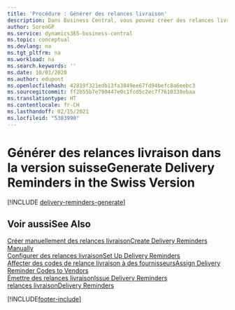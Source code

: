 ```yaml
---
title: 'Procédure : Générer des relances livraison'
description: Dans Business Central, vous pouvez créer des relances livraison lorsqu'un achat n'a pas été envoyé comme prévu. Vous pouvez générer des relances livraison pour toutes les livraisons échues, ou vous pouvez créer une relance livraison unique manuellement.
author: SorenGP
ms.service: dynamics365-business-central
ms.topic: conceptual
ms.devlang: na
ms.tgt_pltfrm: na
ms.workload: na
ms.search.keywords: ''
ms.date: 10/01/2020
ms.author: edupont
ms.openlocfilehash: 42819f321edb13fa3849ee67fd94befc8a6eebc3
ms.sourcegitcommit: ff2b55b7e790447e0c1fcd5c2ec7f7610338ebaa
ms.translationtype: HT
ms.contentlocale: fr-CH
ms.lasthandoff: 02/15/2021
ms.locfileid: "5383990"
---
```

# <a name="generate-delivery-reminders-in-the-swiss-version"></a><span data-ttu-id="4ae77-104">Générer des relances livraison dans la version suisse</span><span class="sxs-lookup"><span data-stu-id="4ae77-104">Generate Delivery Reminders in the Swiss Version</span></span>

[!INCLUDE [delivery-reminders-generate](../includes/ATCHDE/delivery-reminders-generate.md)]

## <a name="see-also"></a><span data-ttu-id="4ae77-105">Voir aussi</span><span class="sxs-lookup"><span data-stu-id="4ae77-105">See Also</span></span>

[<span data-ttu-id="4ae77-106">Créer manuellement des relances livraison</span><span class="sxs-lookup"><span data-stu-id="4ae77-106">Create Delivery Reminders Manually</span></span>](how-to-create-delivery-reminders-manually.md)  
[<span data-ttu-id="4ae77-107">Configurer des relances livraison</span><span class="sxs-lookup"><span data-stu-id="4ae77-107">Set Up Delivery Reminders</span></span>](how-to-set-up-delivery-reminders.md)  
[<span data-ttu-id="4ae77-108">Affecter des codes de relance livraison à des fournisseurs</span><span class="sxs-lookup"><span data-stu-id="4ae77-108">Assign Delivery Reminder Codes to Vendors</span></span>](how-to-assign-delivery-reminder-codes-to-vendors.md)  
[<span data-ttu-id="4ae77-109">Émettre des relances livraison</span><span class="sxs-lookup"><span data-stu-id="4ae77-109">Issue Delivery Reminders</span></span>](how-to-issue-delivery-reminders.md)  
[<span data-ttu-id="4ae77-110">relances livraison</span><span class="sxs-lookup"><span data-stu-id="4ae77-110">Delivery Reminders</span></span>](delivery-reminders.md)  


[!INCLUDE[footer-include](../../includes/footer-banner.md)]